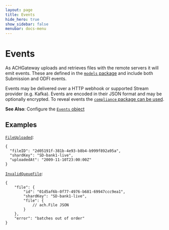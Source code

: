 ```yaml
---
layout: page
title: Events
hide_hero: true
show_sidebar: false
menubar: docs-menu
---
```


# Events

As ACHGateway uploads and retrieves files with the remote servers it will emit events. These are defined in the [`models` package](https://pkg.go.dev/github.com/moov-io/achgateway/pkg/models) and include both Submission and ODFI events.

Events may be delivered over a HTTP webhook or supported Stream provider (e.g. Kafka). Events are encoded in their JSON format and may be optionally encrypted. To reveal events the [`compliance` package can be used](https://pkg.go.dev/github.com/moov-io/achgateway/pkg/compliance).

**See Also**: Configure the [`Events` object](../../config/#eventing)

## Examples

[`FileUploaded`](https://pkg.go.dev/github.com/moov-io/achgateway/pkg/models#FileUploaded):

```
{
  "fileID": "2d05191f-381b-4e93-b8b4-b999f892a95a",
  "shardKey": "SD-bank1-live",
  "uploadedAt": "2009-11-10T23:00:00Z"
}
```

[`InvalidQueueFile`](https://pkg.go.dev/github.com/moov-io/achgateway/pkg/models#InvalidQueueFile):

```
{
    "file": {
        "id": "01d5af6b-0f77-4976-b681-69947ccc9ea1",
        "shardKey": "SD-bank1-live",
        "file": {
            // ach.File JSON
        }
    },
	"error": "batches out of order"
}
```
